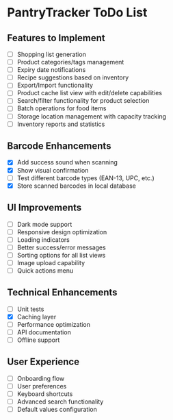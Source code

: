 # PantryTracker ToDo List

## Features to Implement
- [ ] Shopping list generation
- [ ] Product categories/tags management
- [ ] Expiry date notifications
- [ ] Recipe suggestions based on inventory
- [ ] Export/Import functionality
- [ ] Product cache list view with edit/delete capabilities
- [ ] Search/filter functionality for product selection
- [ ] Batch operations for food items
- [ ] Storage location management with capacity tracking
- [ ] Inventory reports and statistics

## Barcode Enhancements
- [x] Add success sound when scanning
- [x] Show visual confirmation
- [ ] Test different barcode types (EAN-13, UPC, etc.)
- [x] Store scanned barcodes in local database

## UI Improvements
- [ ] Dark mode support
- [ ] Responsive design optimization
- [ ] Loading indicators
- [ ] Better success/error messages
- [ ] Sorting options for all list views
- [ ] Image upload capability
- [ ] Quick actions menu

## Technical Enhancements
- [ ] Unit tests
- [x] Caching layer
- [ ] Performance optimization
- [ ] API documentation
- [ ] Offline support

## User Experience
- [ ] Onboarding flow
- [ ] User preferences
- [ ] Keyboard shortcuts
- [ ] Advanced search functionality
- [ ] Default values configuration
